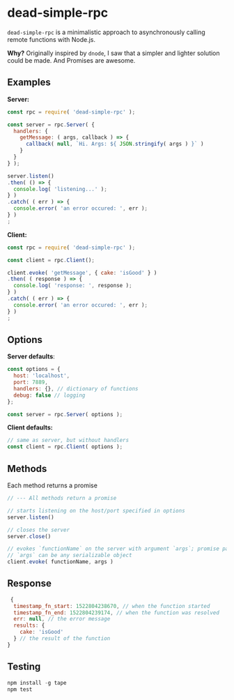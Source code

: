 # dead-simple-rpc

`dead-simple-rpc` is a minimalistic approach to asynchronously calling remote functions with Node.js.

**Why?**
Originally inspired by `dnode`, I saw that a simpler and lighter solution could be made. And Promises are awesome.

## Examples

**Server:**
``` js
const rpc = require( 'dead-simple-rpc' );

const server = rpc.Server( {
  handlers: {
    getMessage: ( args, callback ) => {
      callback( null, `Hi. Args: ${ JSON.stringify( args ) }` )
    }
  }
} );

server.listen()
.then( () => {
  console.log( 'listening...' );
} )
.catch( ( err ) => {
  console.error( 'an error occured: ', err );
} )
;
```

**Client:**
``` js
const rpc = require( 'dead-simple-rpc' );

const client = rpc.Client();

client.evoke( 'getMessage', { cake: 'isGood' } )
.then( ( response ) => {
  console.log( 'response: ', response );
} )
.catch( ( err ) => {
  console.error( 'an error occured: ', err );
} )
;
```

## Options

**Server defaults**:
``` js
const options = {
  host: 'localhost',
  port: 7889,
  handlers: {}, // dictionary of functions
  debug: false // logging
};

const server = rpc.Server( options );
```

**Client defaults:**
``` js
// same as server, but without handlers
const client = rpc.Client( options );
```

## Methods

Each method returns a promise
``` js
// --- All methods return a promise

// starts listening on the host/port specified in options
server.listen()

// closes the server
server.close()

// evokes `functionName` on the server with argument `args`; promise passes the response
// `args` can be any serializable object
client.evoke( functionName, args ) 
```

## Response

``` js
 {
  timestamp_fn_start: 1522804238670, // when the function started
  timestamp_fn_end: 1522804239174, // when the function was resolved
  err: null, // the error message
  results: {
    cake: 'isGood'
  } // the result of the function
}
```

## Testing

``` js
npm install -g tape
npm test
```
